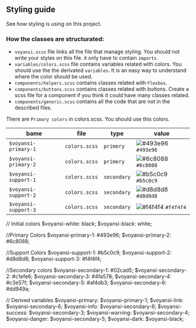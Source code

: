 ## Styling guide

See how styling is using on this project.

### How the classes are structurated:

- `voyansi.scss` file links all the file that manage styling. You should not write your styles on this file. it only have to contain `imports`.
- `variables/colors.scss` file contains variables related with colors. You should use the the derivated `variables`. It is an easy way to understand where the color should be used.
- `components/helpers.scss` contains classes related with `Flexbox`.
- `components/buttons.scss` contains classes related with buttons. Create a scss file for a component if you think it could have many classes related.
- `components/generic.scss` contains all the code that are not in the described files.

There are `Primary colors` in colors.scss. You should use this colors.

| bame                 | file          | type        | value                                                                     |
| -------------------- | ------------- | ----------- | ------------------------------------------------------------------------- |
| `$voyansi-primary-1` | `colors.scss` | `primery`   | ![#493e96](https://via.placeholder.com/15/493e96/000000?text=+) `#493e96` |
| `$voyansi-primary-2` | `colors.scss` | `primery`   | ![#6c8088](https://via.placeholder.com/15/6c8088/000000?text=+) `#6c8088` |
| `$voyansi-support-1` | `colors.scss` | `secondary` | ![#b5c0c9](https://via.placeholder.com/15/b5c0c9/000000?text=+) `#b5c0c9` |
| `$voyansi-support-2` | `colors.scss` | `secondary` | ![#d8d8d8](https://via.placeholder.com/15/d8d8d8/000000?text=+) `#d8d8d8` |
| `$voyansi-support-3` | `colors.scss` | `secondary` | ![#f4f4f4](https://via.placeholder.com/15/f4f4f4/000000?text=+) `#f4f4f4` |

// Initial colors
$voyansi-white: black;
$voyansi-black: white;

//Primary Colors
$voyansi-primary-1: #493e96;
$voyansi-primary-2: #6c8088;

//Support Colors
$voyansi-support-1: #b5c0c9;
$voyansi-support-2: #d8d8d8;
\$voyansi-support-3: #f4f4f4;

//Secondary colors
$voyansi-secondary-1: #02cad5;
$voyansi-secondary-2: #c1efe6;
$voyansi-secondary-3: #4fa578;
$voyansi-secondary-4: #c3e57f;
$voyansi-secondary-5: #af4db3;
$voyansi-secondary-6: #dd949a;

// Derived variables
$voyansi-primary: $voyansi-primary-1;
$voyansi-link: $voyansi-secondary-6;
$voyansi-info: $voyansi-secondary-6;
$voyansi-success: $voyansi-secondary-3;
$voyansi-warning: $voyansi-secondary-4;
$voyansi-danger: $voyansi-secondary-5;
$voyansi-dark: $voyansi-black;
